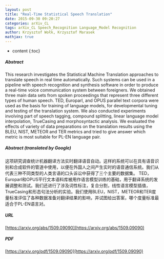 ```yaml
---
layout: post
title: "Real-Time Statistical Speech Translation"
date: 2015-09-30 09:20:27
categories: arXiv_CL
tags: arXiv_CL Speech_Recognition Language_Model Recognition
author: Krzysztof Wołk, Krzysztof Marasek
mathjax: true
---
```


* content
{:toc}

##### Abstract
This research investigates the Statistical Machine Translation approaches to translate speech in real time automatically. Such systems can be used in a pipeline with speech recognition and synthesis software in order to produce a real-time voice communication system between foreigners. We obtained three main data sets from spoken proceedings that represent three different types of human speech. TED, Europarl, and OPUS parallel text corpora were used as the basis for training of language models, for developmental tuning and testing of the translation system. We also conducted experiments involving part of speech tagging, compound splitting, linear language model interpolation, TrueCasing and morphosyntactic analysis. We evaluated the effects of variety of data preparations on the translation results using the BLEU, NIST, METEOR and TER metrics and tried to give answer which metric is most suitable for PL-EN language pair.

##### Abstract (translated by Google)
这项研究调查统计机器翻译方法实时翻译语音自动。这样的系统可以在具有语音识别和合成软件的管道中使用，以便在外国人之间产生实时的语音通信系统。我们从代表三种不同类型的人类言语的口头诉讼中获得了三个主要的数据集。 TED，Europarl和OPUS平行文本语料库被用作语言模型训练的基础，用于翻译系统的发展调整和测试。我们还进行了涉及词性标注，复合分割，线性语言模型插值，TrueCasing和形态句法分析的实验。我们使用BLEU，NIST，METEOR和TER度量标准评估了各种数据准备对翻译结果的影响，并试图给出答案，哪个度量标准最适合于PL-EN语言对。

##### URL
[https://arxiv.org/abs/1509.09090](https://arxiv.org/abs/1509.09090)

##### PDF
[https://arxiv.org/pdf/1509.09090](https://arxiv.org/pdf/1509.09090)

